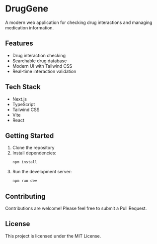 # DrugGene

A modern web application for checking drug interactions and managing medication information.

## Features

- Drug interaction checking
- Searchable drug database
- Modern UI with Tailwind CSS
- Real-time interaction validation

## Tech Stack

- Next.js
- TypeScript
- Tailwind CSS
- Vite
- React

## Getting Started

1. Clone the repository
2. Install dependencies:
   ```bash
   npm install
   ```
3. Run the development server:
   ```bash
   npm run dev
   ```

## Contributing

Contributions are welcome! Please feel free to submit a Pull Request.

## License

This project is licensed under the MIT License. 